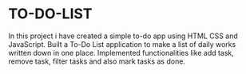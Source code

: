 # TO-DO-LIST
In this project i have created a simple to-do app using HTML CSS and JavaScript. Built a To-Do List application to make a list of daily works written down in one place. Implemented functionalities like add task, remove task, filter tasks and also mark tasks as done.

